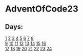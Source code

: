 # AdventOfCode23
## Days:
[1](https://adventofcode.com/2023/day/1) [2](https://adventofcode.com/2023/day/2) [3](https://adventofcode.com/2023/day/3) [4](https://adventofcode.com/2023/day/4) [5](https://adventofcode.com/2023/day/5) [6](https://adventofcode.com/2023/day/6) [7](https://adventofcode.com/2023/day/7) [8](https://adventofcode.com/2023/day/8)\
 [9](https://adventofcode.com/2023/day/9) [10](https://adventofcode.com/2023/day/10) [11](https://adventofcode.com/2023/day/11) [12](https://adventofcode.com/2023/day/12) [13](https://adventofcode.com/2023/day/13) [14](https://adventofcode.com/2023/day/14) [15](https://adventofcode.com/2023/day/15) [16](https://adventofcode.com/2023/day/16)
 \
 [17](https://adventofcode.com/2023/day/17) [18](https://adventofcode.com/2023/day/18) [19](https://adventofcode.com/2023/day/19) [20](https://adventofcode.com/2023/day/20) [21](https://adventofcode.com/2023/day/21) [22](https://adventofcode.com/2023/day/22) [23](https://adventofcode.com/2023/day/23) [24](https://adventofcode.com/2023/day/24) 
